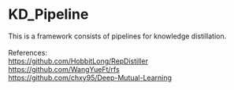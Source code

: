 # KD_Pipeline
This is a framework consists of pipelines for knowledge distillation. <br>
<br>
References: <br>
https://github.com/HobbitLong/RepDistiller <br>
https://github.com/WangYueFt/rfs <br>
https://github.com/chxy95/Deep-Mutual-Learning <br>
